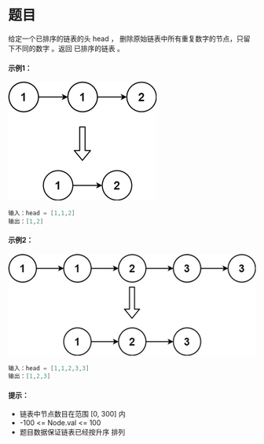 # 题目
给定一个已排序的链表的头 head ， 删除原始链表中所有重复数字的节点，只留下不同的数字 。返回 已排序的链表 。

#### 示例1：
![图片](../Images/0083.jpg)
```c++
输入：head = [1,1,2]
输出：[1,2]
```

#### 示例2：
![图片](../Images/0083.1.jpg)
```c++
输入：head = [1,1,2,3,3]
输出：[1,2,3]
```

#### 提示：

* 链表中节点数目在范围 [0, 300] 内
* -100 <= Node.val <= 100
* 题目数据保证链表已经按升序 排列